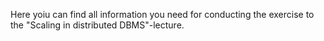 Here yoiu can find all information you need for conducting the exercise to the "Scaling in distributed DBMS"-lecture.
